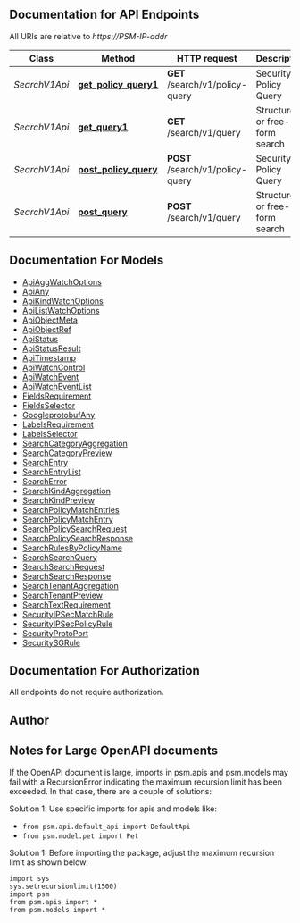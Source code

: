 
## Documentation for API Endpoints

All URIs are relative to *https://PSM-IP-addr*

Class | Method | HTTP request | Description
------------ | ------------- | ------------- | -------------
*SearchV1Api* | [**get_policy_query1**](../../../../pensando_dss/docs/SearchV1Api.md#get_policy_query1) | **GET** /search/v1/policy-query | Security Policy Query
*SearchV1Api* | [**get_query1**](../../../../pensando_dss/docs/SearchV1Api.md#get_query1) | **GET** /search/v1/query | Structured or free-form search
*SearchV1Api* | [**post_policy_query**](../../../../pensando_dss/docs/SearchV1Api.md#post_policy_query) | **POST** /search/v1/policy-query | Security Policy Query
*SearchV1Api* | [**post_query**](../../../../pensando_dss/docs/SearchV1Api.md#post_query) | **POST** /search/v1/query | Structured or free-form search


## Documentation For Models

 - [ApiAggWatchOptions](../../../docs/ApiAggWatchOptions.md)
 - [ApiAny](../../../docs/ApiAny.md)
 - [ApiKindWatchOptions](../../../docs/ApiKindWatchOptions.md)
 - [ApiListWatchOptions](../../../docs/ApiListWatchOptions.md)
 - [ApiObjectMeta](../../../docs/ApiObjectMeta.md)
 - [ApiObjectRef](../../../docs/ApiObjectRef.md)
 - [ApiStatus](../../../docs/ApiStatus.md)
 - [ApiStatusResult](../../../docs/ApiStatusResult.md)
 - [ApiTimestamp](../../../docs/ApiTimestamp.md)
 - [ApiWatchControl](../../../docs/ApiWatchControl.md)
 - [ApiWatchEvent](../../../docs/ApiWatchEvent.md)
 - [ApiWatchEventList](../../../docs/ApiWatchEventList.md)
 - [FieldsRequirement](../../../docs/FieldsRequirement.md)
 - [FieldsSelector](../../../docs/FieldsSelector.md)
 - [GoogleprotobufAny](../../../docs/GoogleprotobufAny.md)
 - [LabelsRequirement](../../../docs/LabelsRequirement.md)
 - [LabelsSelector](../../../docs/LabelsSelector.md)
 - [SearchCategoryAggregation](../../../docs/SearchCategoryAggregation.md)
 - [SearchCategoryPreview](../../../docs/SearchCategoryPreview.md)
 - [SearchEntry](../../../docs/SearchEntry.md)
 - [SearchEntryList](../../../docs/SearchEntryList.md)
 - [SearchError](../../../docs/SearchError.md)
 - [SearchKindAggregation](../../../docs/SearchKindAggregation.md)
 - [SearchKindPreview](../../../docs/SearchKindPreview.md)
 - [SearchPolicyMatchEntries](../../../docs/SearchPolicyMatchEntries.md)
 - [SearchPolicyMatchEntry](../../../docs/SearchPolicyMatchEntry.md)
 - [SearchPolicySearchRequest](../../../docs/SearchPolicySearchRequest.md)
 - [SearchPolicySearchResponse](../../../docs/SearchPolicySearchResponse.md)
 - [SearchRulesByPolicyName](../../../docs/SearchRulesByPolicyName.md)
 - [SearchSearchQuery](../../../docs/SearchSearchQuery.md)
 - [SearchSearchRequest](../../../docs/SearchSearchRequest.md)
 - [SearchSearchResponse](../../../docs/SearchSearchResponse.md)
 - [SearchTenantAggregation](../../../docs/SearchTenantAggregation.md)
 - [SearchTenantPreview](../../../docs/SearchTenantPreview.md)
 - [SearchTextRequirement](../../../docs/SearchTextRequirement.md)
 - [SecurityIPSecMatchRule](../../../docs/SecurityIPSecMatchRule.md)
 - [SecurityIPSecPolicyRule](../../../docs/SecurityIPSecPolicyRule.md)
 - [SecurityProtoPort](../../../docs/SecurityProtoPort.md)
 - [SecuritySGRule](../../../docs/SecuritySGRule.md)


## Documentation For Authorization

 All endpoints do not require authorization.

## Author




## Notes for Large OpenAPI documents
If the OpenAPI document is large, imports in psm.apis and psm.models may fail with a
RecursionError indicating the maximum recursion limit has been exceeded. In that case, there are a couple of solutions:

Solution 1:
Use specific imports for apis and models like:
- `from psm.api.default_api import DefaultApi`
- `from psm.model.pet import Pet`

Solution 1:
Before importing the package, adjust the maximum recursion limit as shown below:
```
import sys
sys.setrecursionlimit(1500)
import psm
from psm.apis import *
from psm.models import *
```
